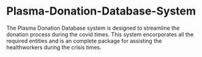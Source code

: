 # Plasma-Donation-Database-System
The Plasma Donation Database system is designed to streamline the donation process during the covid times. This system encorporates all the required entities and is an complete package for assisting the healthworkers during the crisis times.
